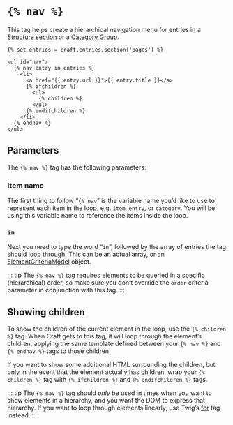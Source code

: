 # `{% nav %}`

This tag helps create a hierarchical navigation menu for entries in a [Structure section](../sections-and-entries.md#section-types) or a [Category Group](../categories.md).

```twig
{% set entries = craft.entries.section('pages') %}

<ul id="nav">
  {% nav entry in entries %}
    <li>
      <a href="{{ entry.url }}">{{ entry.title }}</a>
      {% ifchildren %}
        <ul>
          {% children %}
        </ul>
      {% endifchildren %}
    </li>
  {% endnav %}
</ul>
```

## Parameters

The `{% nav %}` tag has the following parameters:

### Item name

The first thing to follow “`{% nav`” is the variable name you’d like to use to represent each item in the loop, e.g. `item`, `entry`, or `category`. You will be using this variable name to reference the items inside the loop.

### `in`

Next you need to type the word “`in`”, followed by the array of entries the tag should loop through. This can be an actual array, or an [ElementCriteriaModel](elementcriteriamodel.md) object.

::: tip
The `{% nav %}` tag requires elements to be queried in a specific (hierarchical) order, so make sure you don’t override the `order` criteria parameter in conjunction with this tag.
:::

## Showing children

To show the children of the current element in the loop, use the `{% children %}` tag. When Craft gets to this tag, it will loop through the element’s children, applying the same template defined between your `{% nav %}` and `{% endnav %}` tags to those children.

If you want to show some additional HTML surrounding the children, but only in the event that the element actually has children, wrap your `{% children %}` tag with `{% ifchildren %}` and `{% endifchildren %}` tags.

::: tip
The `{% nav %}` tag should _only_ be used in times when you want to show elements in a hierarchy, and you want the DOM to express that hierarchy. If you want to loop through elements linearly, use Twig’s [for](https://twig.symfony.com/doc/tags/for.html) tag instead.
:::
